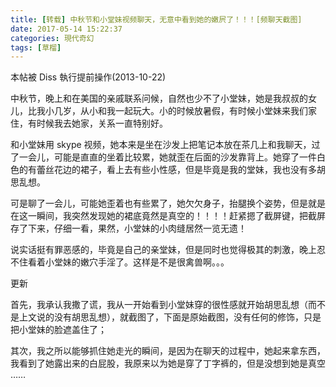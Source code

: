 ```yaml
---
title: [转载] 中秋节和小堂妹视频聊天，无意中看到她的嫩屄了！！！[频聊天截图]
date: 2017-05-14 15:22:37
categories: 現代奇幻
tags: [草榴]
---
```

本帖被 Diss 執行提前操作(2013-10-22)
 
中秋节，晚上和在美国的亲戚联系问候，自然也少不了小堂妹，她是我叔叔的女儿，比我小几岁，从小和我一起玩大。小的时候放暑假，有时候小堂妹来我们家住，有时候我去她家，关系一直特别好。

和小堂妹用 skype 视频，她本来是坐在沙发上把笔记本放在茶几上和我聊天，过了一会儿，可能是直直的坐着比较累，她就歪在后面的沙发靠背上。她穿了一件白色的有蕾丝花边的裙子，看上去有些小性感，但是毕竟是我的堂妹，我也没有多胡思乱想。

可是聊了一会儿，可能她歪着也有些累了，她欠欠身子，抬腿换个姿势，但是就是在这一瞬间，我突然发现她的裙底竟然是真空的！！！！赶紧摁了截屏键，把截屏存了下来，仔细一看，果然，小堂妹的小肉缝居然一览无遗！

说实话挺有罪恶感的，毕竟是自己的亲堂妹，但是同时也觉得极其的刺激，晚上忍不住看着小堂妹的嫩穴手淫了。这样是不是很禽兽啊。。。
 
更新

首先，我承认我撒了谎，我从一开始看到小堂妹穿的很性感就开始胡思乱想（而不是上文说的没有胡思乱想），就截图了，下面是原始截图，没有任何的修饰，只是把小堂妹的脸遮盖住了；
 
其次，我之所以能够抓住她走光的瞬间，是因为在聊天的过程中，她起来拿东西，我看到了她露出来的白屁股，我原来以为她是穿了丁字裤的，但是没想到她是真空 ……